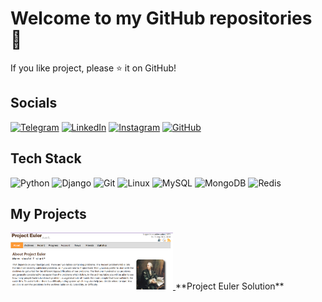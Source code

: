 # **Welcome to my GitHub repositories** 👋

If you like project, please ⭐ it on GitHub!

## Socials

[![Telegram](https://img.shields.io/badge/Telegram-0088CC?style=for-the-badge&logo=telegram&logoColor=white)](https://t.me/dr_zohre_azimi)  [![LinkedIn](https://img.shields.io/badge/LinkedIn-0A66C2?style=for-the-badge&logo=linkedin&logoColor=white)](https://www.linkedin.com/in/zohre-azimii/)  [![Instagram](https://img.shields.io/badge/Instagram-E4405F?style=for-the-badge&logo=instagram&logoColor=white)](https://instagram.com/zohre_azimi_._)  [![GitHub](https://img.shields.io/badge/GitHub-181717?style=for-the-badge&logo=github&logoColor=white)](https://github.com/zohreazimi)  


## Tech Stack
![Python](https://img.shields.io/badge/Python-3670A0?style=for-the-badge&logo=python&logoColor=ffdd54)
![Django](https://img.shields.io/badge/Django-092E20?style=for-the-badge&logo=django&logoColor=white)
![Git](https://img.shields.io/badge/Git-F05032?style=for-the-badge&logo=git&logoColor=white)
![Linux](https://img.shields.io/badge/Linux-FCC624?style=for-the-badge&logo=linux&logoColor=black)
![MySQL](https://img.shields.io/badge/MySQL-4479A1?style=for-the-badge&logo=mysql&logoColor=white)
![MongoDB](https://img.shields.io/badge/MongoDB-47A248?style=for-the-badge&logo=mongodb&logoColor=white)
![Redis](https://img.shields.io/badge/Redis-DC382D?style=for-the-badge&logo=redis&logoColor=white)

## My Projects

<a href="https://github.com/zohreazimi/Project-Euler-Solution">
  <img src="https://raw.githubusercontent.com/zohreazimi/Project-Euler-Solution/main/images/PE.png" width="260"/>
</a>
**Project Euler Solution**



